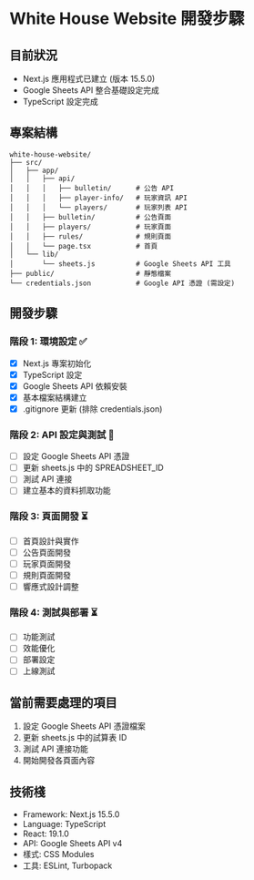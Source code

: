 # White House Website 開發步驟

## 目前狀況
- Next.js 應用程式已建立 (版本 15.5.0)
- Google Sheets API 整合基礎設定完成
- TypeScript 設定完成

## 專案結構
```
white-house-website/
├── src/
│   ├── app/
│   │   ├── api/
│   │   │   ├── bulletin/      # 公告 API
│   │   │   ├── player-info/   # 玩家資訊 API  
│   │   │   └── players/       # 玩家列表 API
│   │   ├── bulletin/          # 公告頁面
│   │   ├── players/           # 玩家頁面
│   │   ├── rules/             # 規則頁面
│   │   └── page.tsx           # 首頁
│   └── lib/
│       └── sheets.js          # Google Sheets API 工具
├── public/                    # 靜態檔案
└── credentials.json           # Google API 憑證 (需設定)
```

## 開發步驟

### 階段 1: 環境設定 ✅
- [x] Next.js 專案初始化
- [x] TypeScript 設定
- [x] Google Sheets API 依賴安裝
- [x] 基本檔案結構建立
- [x] .gitignore 更新 (排除 credentials.json)

### 階段 2: API 設定與測試 🚧
- [ ] 設定 Google Sheets API 憑證
- [ ] 更新 sheets.js 中的 SPREADSHEET_ID
- [ ] 測試 API 連接
- [ ] 建立基本的資料抓取功能

### 階段 3: 頁面開發 ⏳
- [ ] 首頁設計與實作
- [ ] 公告頁面開發
- [ ] 玩家頁面開發  
- [ ] 規則頁面開發
- [ ] 響應式設計調整

### 階段 4: 測試與部署 ⏳
- [ ] 功能測試
- [ ] 效能優化
- [ ] 部署設定
- [ ] 上線測試

## 當前需要處理的項目
1. 設定 Google Sheets API 憑證檔案
2. 更新 sheets.js 中的試算表 ID
3. 測試 API 連接功能
4. 開始開發各頁面內容

## 技術棧
- Framework: Next.js 15.5.0
- Language: TypeScript  
- React: 19.1.0
- API: Google Sheets API v4
- 樣式: CSS Modules
- 工具: ESLint, Turbopack